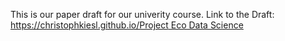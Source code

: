 This is our paper draft for our univerity course. Link to the Draft: [https://christophkiesl.github.io/Project Eco Data Science ](https://christophkiesl.github.io/ProjectEcoDataScience)

